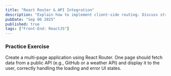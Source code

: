 ```yaml
---
title: "React Router & API Integration"
description: "Explain how to implement client-side routing. Discuss strategies for fetching data from an API  including handling loading and error states."
pubDate: "Sep 06 2025"
published: true
tags: ["Front-End: ReactJS"]
---
```


### Practice Exercise

Create a multi-page application using React Router. One page should fetch data from a public API (e.g., GitHub or a weather API) and display it to the user, correctly handling the loading and error UI states.
